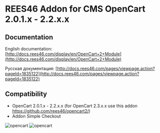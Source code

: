 # REES46 Addon for CMS OpenCart 2.0.1.x - 2.2.x.x

## Documentation

English documentation: [http://docs.rees46.com/display/en/OpenCart+2+Module](http://docs.rees46.com/display/en/OpenCart+2+Module)

Русская документация: [http://docs.rees46.com/pages/viewpage.action?pageId=1835122](http://docs.rees46.com/pages/viewpage.action?pageId=1835122)

## Compatibility

* OpenCart 2.0.1.x - 2.2.x.x (for OpenCart 2.3.x.x use this addon https://github.com/rees46/opencart2/)
* Addon Simple Checkout

![opencart](https://api.rees46.com/marker/opencart)
![opencart](https://googleads.g.doubleclick.net/pagead/viewthroughconversion/871826946/?value=0&guid=ON&script=0)
